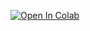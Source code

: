  [![Open In Colab](https://colab.research.google.com/assets/colab-badge.svg)](https://colab.research.google.com/github/devluz2023/arquitetura-ti/blob/main/organizacao.ipynb)
